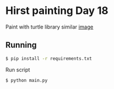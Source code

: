 # Hirst painting Day 18

Paint with turtle library similar [image](image.jpg)

## Running
```sh
$ pip install -r requirements.txt
```

Run script 
```sh
$ python main.py